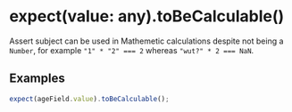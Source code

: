 # expect(value: any).toBeCalculable()

Assert subject can be used in Mathemetic calculations despite not being a `Number`, for example `"1" * "2" === 2`
whereas `"wut?" * 2 === NaN`.

## Examples

```js
expect(ageField.value).toBeCalculable();
```

